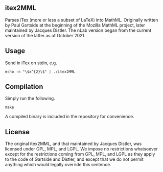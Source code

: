 itex2MML
--------

Parses iTex (more or less a subset of LaTeX) into MathML. Originally written by Paul Gartside at the beginning of the Mozilla MathML project, later maintained by Jacques Distler. The nLab version began from the current version of the latter as of October 2021.

Usage
-----

Send in iTex on stdin, e.g.

`echo -n "\$x^{2}\$" | ./itex2MML`

Compilation
-----------

Simply run the following.

`make`

A compiled binary is included in the repository for convenience.

License
-------

The original itex2MML, and that maintained by Jacques Distler, was licensed under GPL, MPL, and LGPL. We impose no restrictions whatsoever except for the restrictions coming from GPL, MPL, and LGPL as they apply to the code of Gartside and Distler, and except that we do not permit anything which would legally override this sentence.
